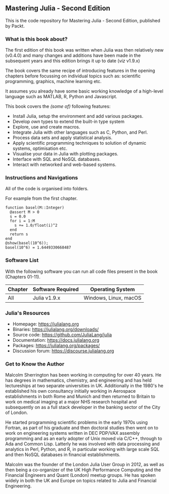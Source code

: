 ## Mastering Julia - Second Edition

This is the code repository for Mastering Julia - Second Edition, published by Packt.


### What is this book about?

The first edition of this book was written when Julia was then relatively new (v0.4.0) and many changes and additions have been made in the subsequent years and this edition brings it up to date (*viz* v1.9.x)

The book covers the same recipe of introducing features in the opening chapters before focussing on individual topics such as: scientific programming, graphics, machine learning etc.

It assumes you already have some basic working knowledge of a high-level language such as MATLAB, R, Python and  Javascript.

This book covers the *(some of)* following features:

* Install Julia, setup the environment and add various packages.
* Develop *own* types to extend the built-in type system
* Explore, use and create macros.
* Integrate Julia with other languages such as C, Python, and Perl.
* Process data sets and apply statistical analysis. 
* Apply scientific programming techniques to solution of dynamic systems, optimisation etc.  
* Visualise your data in Julia with plotting packages.
* Interface with SQL and NoSQL databases.
* Interact with networked and web-based systems.


### Instructions and Navigations

All of the code is organised into folders.

For example from the first chapter.
```
function basel(M::Integer)
  @assert M > 0
  s = 0.0
  for i = 1:M
    s += 1.0/float(i)^2
  end
  return s
end
@show(basel(10^6));
basel(10^6) = 1.6449330668487
```

### Software List

With the following software  you can run all code files present in the book (Chapters 01-11).

| Chapter | Software Required | Operating System |
| --- | --- | --- |
| All | Julia v1.9.x | Windows, Linux, macOS |



### Julia's Resources
- Homepage: https://julialang.org
- Binaries: https://julialang.org/downloads/
- Source code: https://github.com/JuliaLang/julia
- Documentation: https://docs.julialang.org
- Packages: https://julialang.org/packages/
- Discussion forum: https://discourse.julialang.org


### Get to Know the Author

Malcolm Sherrington has been working in computing for over 40 years. He has degrees in mathematics, chemistry, and engineering and has held lectureships at two separate universities in UK. Additionally in the 1980's he established his own consultancy initially working in Aerospace establishments in both Rome and Munich and then returned to Britain to work on medical imaging at a major NHS research hospital and subsequently on as a full stack developer in the banking sector of the City of London.

He started programming scientific problems in the early 1970s using Fortran, as part of his graduate and then doctoral studies then went on to work on engineering systems written in DEC PDP/VAX assembly programming and as an early adopter of Unix moved via C/C++, through to Ada and Common Lisp.  Latterly he was involved with data processing and analytics in Perl, Python, and R, in particular working with large scale SQL and then NoSQL databases in financial establishments.

Malcolm was the founder of the London Julia User Group in 2012, as well as then being a co-organizer of the UK High Performance Computing and the Financial Engineers and Quant (London) meetup groups. He has spoken widely in both the UK and Europe on topics related to Julia and Financial Engineering.
